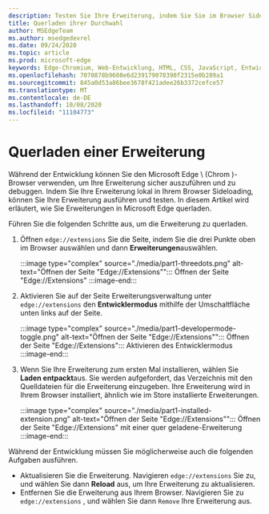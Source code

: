 ```yaml
---
description: Testen Sie Ihre Erweiterung, indem Sie Sie im Browser Sideloading
title: Querladen ihrer Durchwahl
author: MSEdgeTeam
ms.author: msedgedevrel
ms.date: 09/24/2020
ms.topic: article
ms.prod: microsoft-edge
keywords: Edge-Chromium, Web-Entwicklung, HTML, CSS, JavaScript, Entwickler, Erweiterungen
ms.openlocfilehash: 7070878b9608e6d239179078390f2315e0b289a1
ms.sourcegitcommit: 845a0d53a86bee3678f421adee26b3372cefce57
ms.translationtype: MT
ms.contentlocale: de-DE
ms.lasthandoff: 10/08/2020
ms.locfileid: "11104773"
---
```

# Querladen einer Erweiterung

Während der Entwicklung können Sie den Microsoft Edge \ (Chrom \)-Browser verwenden, um Ihre Erweiterung sicher auszuführen und zu debuggen. Indem Sie Ihre Erweiterung lokal in Ihrem Browser Sideloading, können Sie Ihre Erweiterung ausführen und testen. In diesem Artikel wird erläutert, wie Sie Erweiterungen in Microsoft Edge querladen.

Führen Sie die folgenden Schritte aus, um die Erweiterung zu querladen.

1.  Öffnen `edge://extensions` Sie die Seite, indem Sie die drei Punkte oben im Browser auswählen und dann **Erweiterungen**auswählen.

       :::image type="complex" source="./media/part1-threedots.png" alt-text="Öffnen der Seite &quot;Edge://Extensions&quot;":::
          Öffnen der Seite &quot;Edge://Extensions" :::image-end:::

1.  Aktivieren Sie auf der Seite Erweiterungsverwaltung unter `edge://extensions` den **Entwicklermodus** mithilfe der Umschaltfläche unten links auf der Seite.

       :::image type="complex" source="./media/part1-developermode-toggle.png" alt-text="Öffnen der Seite &quot;Edge://Extensions&quot;":::
          Öffnen der Seite &quot;Edge://Extensions":::
          Aktivieren des Entwicklermodus :::image-end:::

1.  Wenn Sie Ihre Erweiterung zum ersten Mal installieren, wählen Sie **Laden entpackt**aus.  Sie werden aufgefordert, das Verzeichnis mit den Quelldateien für die Erweiterung einzugeben.  Ihre Erweiterung wird in Ihrem Browser installiert, ähnlich wie im Store installierte Erweiterungen.  

       :::image type="complex" source="./media/part1-installed-extension.png" alt-text="Öffnen der Seite &quot;Edge://Extensions&quot;":::
          Öffnen der Seite &quot;Edge://Extensions" mit einer quer geladene-Erweiterung :::image-end:::

Während der Entwicklung müssen Sie möglicherweise auch die folgenden Aufgaben ausführen.
* Aktualisieren Sie die Erweiterung. Navigieren `edge://extensions` Sie zu, und wählen Sie dann **Reload** aus, um Ihre Erweiterung zu aktualisieren.  
* Entfernen Sie die Erweiterung aus Ihrem Browser. Navigieren Sie zu `edge://extensions` , und wählen Sie dann `Remove` Ihre Erweiterung aus.
